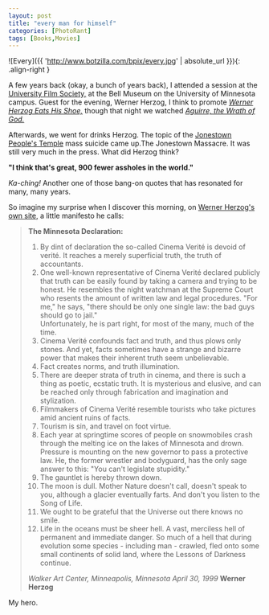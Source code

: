 ```yaml
---
layout: post
title: "every man for himself"
categories: [PhotoRant]
tags: [Books,Movies]
---
```

![Every]({{ 'http://www.botzilla.com/bpix/every.jpg' | absolute_url }}){: .align-right }

A few years back (okay, a bunch of years back), I attended a session at the <a href="http://www.mnfilmarts.org/" target="_blank">University Film Society,</a> at the Bell Museum on the University of Minnesota campus. Guest for the evening, Werner Herzog, I think to promote <a href="http://www.lesblank.com/more/shoe.html" target="_blank"><i>Werner Herzog Eats His Shoe,</i></a> though that night we watched <a href="http://www.imdb.com/title/tt0068182/" target="_blank"><i>Aguirre, the Wrath of God.</i></a>

Afterwards, we went for drinks Herzog. The topic of the <a href="http://www.brasscheck.com/jonestown/" target="_blank">Jonestown</a> <a href="http://www.rickross.com/groups/jonestown.html" target="_blank">People's Temple</a> mass suicide came up.The Jonestown Massacre. It was still very much in the press. What did Herzog think?

__"I think that's great, 900 fewer assholes in the world."__

<!--more-->
<i>Ka-ching!</i> Another one of those bang-on quotes that has resonated for many, many years.

So imagine my surprise when I discover this morning, on <a href="http://www.wernerherzog.com/" target="_blank">Werner Herzog's own site,</a> a little manifesto he calls:

> <b>The Minnesota Declaration:</b>
> 
> 1. By dint of declaration the so-called Cinema Verit&eacute; is devoid of verit&eacute;. It reaches a merely superficial truth, the truth of accountants.
> 2. One well-known representative of Cinema Verit&eacute; declared publicly that truth can be easily found by taking a camera and trying to be honest. He resembles the night watchman at the Supreme Court who resents the amount of written law and legal procedures. "For me," he says, "there should be only one single law: the bad guys should go to jail."<br />Unfortunately, he is part right, for most of the many, much of the time.
> 3. Cinema Verit&eacute; confounds fact and truth, and thus plows only stones. And yet, facts sometimes have a strange and bizarre power that makes their inherent truth seem unbelievable.
> 4. Fact creates norms, and truth illumination.
> 5. There are deeper strata of truth in cinema, and there is such a thing as poetic, ecstatic truth. It is mysterious and elusive, and can be reached only through fabrication and imagination and stylization.
> 6. Filmmakers of Cinema Verit&eacute; resemble tourists who take pictures amid ancient ruins of facts.
> 7. Tourism is sin, and travel on foot virtue.
> 8. Each year at springtime scores of people on snowmobiles crash through the melting ice on the lakes of Minnesota and drown. Pressure is mounting on the new governor to pass a protective law. He, the former wrestler and bodyguard, has the only sage answer to this: "You can't legislate stupidity."
> 9. The gauntlet is hereby thrown down.
> 1. The moon is dull. Mother Nature doesn't call, doesn't speak to you, although a glacier eventually farts. And don't you listen to the Song of Life.
> 1. We ought to be grateful that the Universe out there knows no smile.
> 1. Life in the oceans must be sheer hell. A vast, merciless hell of permanent and immediate danger. So much of a hell that during evolution some species - including man - crawled, fled onto some small continents of solid land, where the Lessons of Darkness continue.
> 
> _Walker Art Center, Minneapolis, Minnesota April 30, 1999_
>  **Werner Herzog**

My hero.
 
